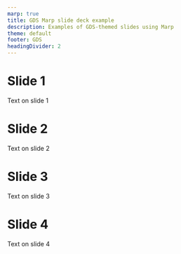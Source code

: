 ```yaml
---
marp: true
title: GDS Marp slide deck example
description: Examples of GDS-themed slides using Marp
theme: default
footer: GDS
headingDivider: 2
---
```


# Slide 1

Text on slide 1

# Slide 2

Text on slide 2

# Slide 3

Text on slide 3

# Slide 4

Text on slide 4
